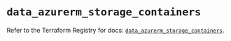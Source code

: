 # `data_azurerm_storage_containers`

Refer to the Terraform Registry for docs: [`data_azurerm_storage_containers`](https://registry.terraform.io/providers/hashicorp/azurerm/3.107.0/docs/data-sources/storage_containers).
